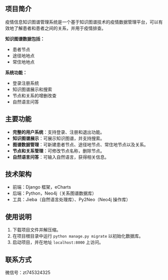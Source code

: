 ## 项目简介

疫情信息知识图谱管理系统是一个基于知识图谱技术的疫情数据管理平台，可以有效地了解患者和患者之间的关系，并用于疫情排查。

**知识图谱数据包括：**

* 患者节点
* 途径地地点
* 常住地地点

**系统功能：**

* 登录注册系统
* 知识图谱展示和搜索
* 节点和关系的增删改查
* 自然语言问答

## 主要功能

- **完整的用户系统**：支持登录、注册和退出功能。
- **知识图谱展示**：可展示知识图谱，并支持搜索。
- **图谱数据管理**：可新建患者节点、途径地节点、常住地节点以及关系。
- **节点和关系管理**：可修改节点名称，删除节点。
- **自然语言问答**：可输入自然语言，获得相关信息。


## 技术架构

- 前端：Django 框架，eCharts
- 后端：Python，Neo4j（关系图谱数据库）
- 工具：Jieba（自然语言处理库）、Py2Neo（Neo4j 操作库）

## 使用说明

1. 下载项目文件并解压缩。
2. 在项目根目录中运行 `python manage.py migrate` 以初始化数据库。
3. 启动项目，并在地址 `localhost:8000` 上访问。


## 联系方式

微信号：zt745324325